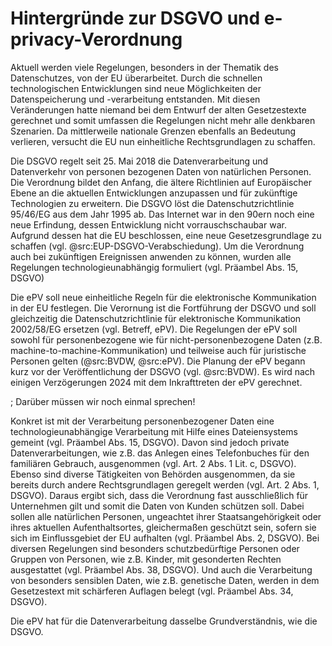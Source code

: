 # Hintergründe zur DSGVO und e-privacy-Verordnung

Aktuell werden viele Regelungen, besonders in der Thematik des Datenschutzes, von der EU überarbeitet. Durch die schnellen technologischen Entwicklungen sind neue Möglichkeiten der Datenspeicherung und -verarbeitung entstanden. Mit diesen Veränderungen hatte niemand bei dem Entwurf der alten Gesetzestexte gerechnet und somit umfassen die Regelungen nicht mehr alle denkbaren Szenarien. Da mittlerweile nationale Grenzen ebenfalls an Bedeutung verlieren, versucht die EU nun einheitliche Rechtsgrundlagen zu schaffen.

Die DSGVO regelt seit 25. Mai 2018 die Datenverarbeitung und Datenverkehr von personen bezogenen Daten von natürlichen Personen. Die Verordnung bildet den Anfang, die ältere Richtlinien auf Europäischer Ebene an die aktuellen Entwicklungen anzupassen und für zukünftige Technologien zu erweitern. Die DSGVO löst die Datenschutzrichtlinie 95/46/EG aus dem Jahr 1995 ab. Das Internet war in den 90ern noch eine neue Erfindung, dessen Entwicklung nicht vorrauschschaubar war. Aufgrund dessen hat die EU beschlossen, eine neue Gesetzesgrundlage zu schaffen (vgl. @src:EUP-DSGVO-Verabschiedung). Um die Verordnung auch bei zukünftigen Ereignissen anwenden zu können, wurden alle Regelungen technologieunabhängig formuliert (vgl. Präambel Abs. 15, DSGVO)

Die ePV soll neue einheitliche Regeln für die elektronische Kommunikation in der EU festlegen. Die Verornung ist die Fortführung der DSGVO und soll gleichzeitig die Datenschutzrichtlinie für elektronische Kommunikation 2002/58/EG ersetzen (vgl. Betreff, ePV). Die Regelungen der ePV soll sowohl für personenbezogene wie für nicht-personenbezogene Daten (z.B. machine-to-machine-Kommunikation) und teilweise auch für juristische Personen gelten (@src:BVDW, @src:ePV). Die Planung der ePV begann kurz vor der Veröffentlichung der DSGVO (vgl. @src:BVDW). Es wird nach einigen Verzögerungen 2024 mit dem Inkrafttreten der ePV gerechnet.

; Darüber müssen wir noch einmal sprechen!

Konkret ist mit der Verarbeitung personenbezogener Daten eine technologieunabhängige Verarbeitung mit Hilfe eines Dateiensystems gemeint (vgl. Präambel Abs. 15, DSGVO). Davon sind jedoch private Datenverarbeitungen, wie z.B. das Anlegen eines Telefonbuches für den familiären Gebrauch, ausgenommen (vgl. Art. 2 Abs. 1 Lit. c, DSGVO). Ebenso sind diverse Tätigkeiten von Behörden ausgenommen, da sie bereits durch andere Rechtsgrundlagen geregelt werden (vgl. Art. 2 Abs. 1, DSGVO). Daraus ergibt sich, dass die Verordnung fast ausschließlich für Unternehmen gilt und somit die Daten von Kunden schützen soll. Dabei sollen alle natürlichen Personen, ungeachtet ihrer Staatsangehörigkeit oder ihres aktuellen Aufenthaltsortes, gleichermaßen geschützt sein, sofern sie sich im Einflussgebiet der EU aufhalten (vgl. Präambel Abs. 2, DSGVO). Bei diversen Regelungen sind besonders schutzbedürftige Personen oder Gruppen von Personen, wie z.B. Kinder, mit gesonderten Rechten ausgestattet (vgl. Präambel Abs. 38, DSGVO). Und auch die Verarbeitung von besonders sensiblen Daten, wie z.B. genetische Daten, werden in dem Gesetzestext mit schärferen Auflagen belegt (vgl. Präambel Abs. 34, DSGVO).

Die ePV hat für die Datenverarbeitung dasselbe Grundverständnis, wie die DSGVO.
